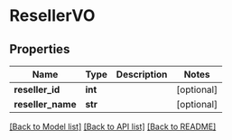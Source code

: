 # ResellerVO

## Properties
Name | Type | Description | Notes
------------ | ------------- | ------------- | -------------
**reseller_id** | **int** |  | [optional] 
**reseller_name** | **str** |  | [optional] 

[[Back to Model list]](../README.md#documentation-for-models) [[Back to API list]](../README.md#documentation-for-api-endpoints) [[Back to README]](../README.md)

